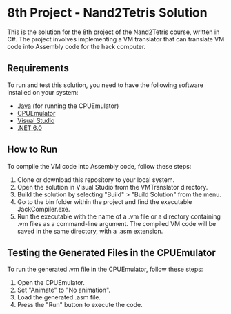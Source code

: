 # 8th Project - Nand2Tetris Solution

This is the solution for the 8th project of the Nand2Tetris course, written in C#. The project involves implementing a VM translator that can translate VM code into Assembly code for the hack computer.

## Requirements

To run and test this solution, you need to have the following software installed on your system:

- [Java](https://www.java.com/download) (for running the CPUEmulator)
- [CPUEmulator](https://www.nand2tetris.org/software)
- [Visual Studio](https://visualstudio.microsoft.com/downloads/)
- [.NET 6.0](https://dotnet.microsoft.com/en-us/download/dotnet/6.0)

## How to Run

To compile the VM code into Assembly code, follow these steps:

1. Clone or download this repository to your local system.
2. Open the solution in Visual Studio from the VMTranslator directory.
3. Build the solution by selecting "Build" > "Build Solution" from the menu.
4. Go to the bin folder within the project and find the executable JackCompiler.exe.
5. Run the executable with the name of a .vm file or a directory containing .vm files as a command-line argument. The compiled VM code will be saved in the same directory, with a .asm extension.

## Testing the Generated Files in the CPUEmulator

To run the generated .vm file in the CPUEmulator, follow these steps:

1. Open the CPUEmulator.
2. Set "Animate" to "No animation".
3. Load the generated .asm file.
4. Press the "Run" button to execute the code.
